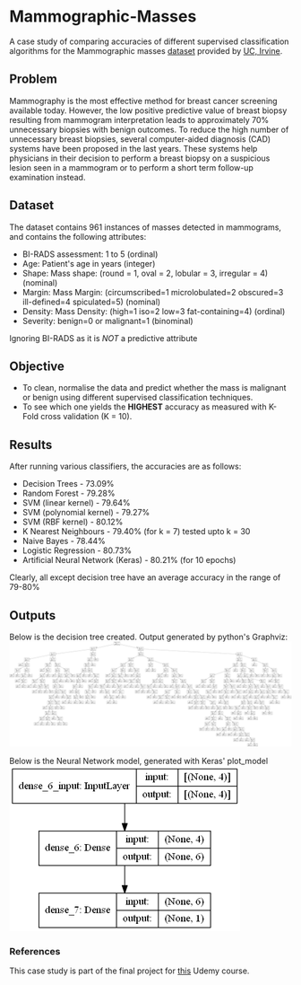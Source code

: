 # Mammographic-Masses
A case study of comparing accuracies of different supervised classification algorithms for the Mammographic masses [dataset](https://archive.ics.uci.edu/ml/datasets/Mammographic+Mass) provided by [UC, Irvine](https://uci.edu/). 

## Problem
Mammography is the most effective method for breast cancer screening available today. However, the low positive predictive value of breast biopsy resulting from mammogram interpretation leads to approximately 70% unnecessary biopsies with benign outcomes. To reduce the high number of unnecessary breast biopsies, several computer-aided diagnosis (CAD) systems have been proposed in the last years. These systems help physicians in their decision to perform a breast biopsy on a suspicious lesion seen in a mammogram or to perform a short term follow-up examination instead.

## Dataset
The dataset contains 961 instances of masses detected in mammograms, and contains the following attributes:
* BI-RADS assessment: 1 to 5 (ordinal)
* Age: Patient's age in years (integer)
* Shape: Mass shape: (round = 1, oval = 2, lobular = 3, irregular = 4) (nominal)
* Margin: Mass Margin: (circumscribed=1 microlobulated=2 obscured=3 ill-defined=4 spiculated=5) (nominal)
* Density: Mass Density: (high=1 iso=2 low=3 fat-containing=4) (ordinal)
* Severity: benign=0 or malignant=1 (binominal)

Ignoring BI-RADS as it is _NOT_ a predictive attribute

## Objective
* To clean, normalise the data and predict whether the mass is malignant or benign using different supervised classification techniques.
* To see which one yields the **HIGHEST** accuracy as measured with K-Fold cross validation (K = 10).

## Results
After running various classifiers, the accuracies are as follows:
* Decision Trees - 73.09%
* Random Forest - 79.28%
* SVM (linear kernel) - 79.64%
* SVM (polynomial kernel) - 79.27%
* SVM (RBF kernel) - 80.12%
* K Nearest Neighbours - 79.40% (for k = 7) tested upto k = 30
* Naive Bayes - 78.44%
* Logistic Regression - 80.73%
* Artificial Neural Network (Keras) - 80.21% (for 10 epochs)

Clearly, all except decision tree have an average accuracy in the range of 79-80%

## Outputs
Below is the decision tree created. Output generated by python's Graphviz:
![](img/decision_tree_output.png)

Below is the Neural Network model, generated with Keras' plot_model
![](img/neural-network.png)

### References
This case study is part of the final project for [this](https://www.udemy.com/data-science-and-machine-learning-with-python-hands-on/) Udemy course.
